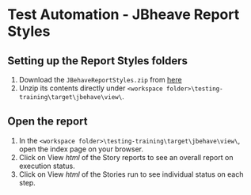 # Test Automation - JBheave Report Styles

## Setting up the Report Styles folders
1.	Download the `JBehaveReportStyles.zip` from [here][JBehaveReportStyles.zip]
2.	Unzip its contents directly under `<workspace folder>\testing-training\target\jbehave\view\`.

## Open the report
1.	In the `<workspace folder>\testing-training\target\jbehave\view\`, open the index page on your browser.
2.	Click on View *html* of the Story reports to see an overall report on execution status.
3.	Click on View *html* of the Stories run to see individual status on each step.


[JBehaveReportStyles.zip]: ../master/report-files/JBehaveReportStyles.zip
